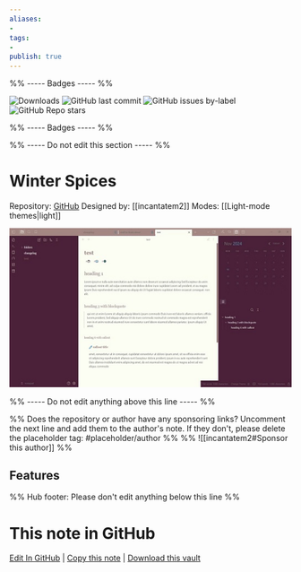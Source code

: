```yaml
---
aliases:
- 
tags: 
- 
publish: true
---
```


%% ----- Badges ----- %%

![Downloads](https://img.shields.io/badge/downloads-1082-573E7A?style=for-the-badge&logo=)
![GitHub last commit](https://img.shields.io/github/last-commit/incantatem2/Obsidian-winter-spices?color=573E7A&label=last%20update&logo=github&style=for-the-badge)
![GitHub issues by-label](https://img.shields.io/github/issues/incantatem2/Obsidian-winter-spices/help%20wanted?color=573E7A&logo=github&style=for-the-badge) 
![GitHub Repo stars](https://img.shields.io/github/stars/incantatem2/Obsidian-winter-spices?color=573E7A&logo=github&style=for-the-badge)

%% ----- Badges ----- %%

%% ----- Do not edit this section ----- %%

# Winter Spices

Repository: [GitHub](https://github.com/incantatem2/Obsidian-winter-spices)
Designed by: [[incantatem2]]
Modes: [[Light-mode themes|light]]



![screenshot](https://github.com/incantatem2/Obsidian-winter-spices/raw/HEAD/images/winterspices-thumbnail.jpg)

%% ----- Do not edit anything above this line ----- %% 

%% Does the repository or author have any sponsoring links? Uncomment the next line and add them to the author's note. If they don't, please delete the placeholder tag: #placeholder/author %%
%% ![[incantatem2#Sponsor this author]] %%


## Features



%% Hub footer: Please don't edit anything below this line %%

# This note in GitHub

<span class="git-footer">[Edit In GitHub](https://github.dev/obsidian-community/obsidian-hub/blob/main/02%20-%20Community%20Expansions/02.05%20All%20Community%20Expansions/Themes/Winter%20Spices.md "git-hub-edit-note") | [Copy this note](https://raw.githubusercontent.com/obsidian-community/obsidian-hub/main/02%20-%20Community%20Expansions/02.05%20All%20Community%20Expansions/Themes/Winter%20Spices.md "git-hub-copy-note") | [Download this vault](https://github.com/obsidian-community/obsidian-hub/archive/refs/heads/main.zip "git-hub-download-vault") </span>
